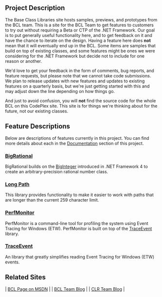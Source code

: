 ## Project Description
The Base Class Libraries site hosts samples, previews, and prototypes from the BCL team.
This is a site for the BCL Team to get features to customers to try out without requiring a Beta or CTP of the .NET Framework.  Our goal is to put generally useful functionality here, and to get feedback on it and have the chance to iterate on the design.  Having a feature here does **not** mean that it will eventually end up in the BCL.  Some items are samples that build on top of existing classes, and some features might be ones we were considering for the .NET Framework but decide not to include for one reason or another.

We'd love to get your feedback in the form of comments, bug reports, and feature requests, but please note that we cannot take code submissions.  We plan to release updates with new features and updates to existing features on a quarterly basis, but we're just getting started with this and may adjust down the line depending on how things go.

And just to avoid confusion, you will **not** find the source code for the whole BCL on this CodePlex site.  This site is for things we're thinking about for the future, not our existing classes.

## Feature Descriptions
Below are descriptions of features currently in this project.  You can find more details about each in the [Documentation](Documentation) section of this project.

### [BigRational](BigRational.md)

BigRational builds on the [BigInteger](http://msdn.microsoft.com/en-us/library/system.numerics.biginteger(VS.100).aspx) introduced in .NET Framework 4 to create an arbitrary-precision rational number class.

### [Long Path](Long-Path.md)
This library provides functionality to make it easier to work with paths that are longer than the current 259 character limit.

### [PerfMonitor](PerfMonitor.md)
PerfMonitor is a command-line tool for profiling the system using Event Tracing for Windows (ETW).  PerfMonitor is built on top of the [TraceEvent](TraceEvent) library.

### [TraceEvent](TraceEvent.md)
An library that greatly simplifies reading Event Tracing for Windows (ETW) events.

## Related Sites
| [BCL Page on MSDN](http://msdn.microsoft.com/en-us/netframework/aa569603.aspx) |
| [BCL Team Blog](http://blogs.msdn.com/bclteam/) |
| [CLR Team Blog](http://blogs.msdn.com/clrteam/) |
